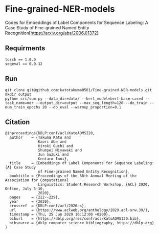 # Fine-grained-NER-models
Codes for Embeddings of Label Components for Sequence Labeling: A Case Study of Fine-grained Named Entity Recognition[https://arxiv.org/abs/2006.01372]

## Requirments
```
torch == 1.0.0
seqeval == 0.0.12
```

## Run
```
git clone git@github.com:katotakuma0501/Fine-grained-NER-models.git
mkdir output
python src/sum.py --data_dir=data/ --bert_model=bert-base-cased --task_name=ner --output_dir=output --max_seq_length=128 --do_train --num_train_epochs 20 --do_eval --warmup_proportion=0.1
```

## Citation
```
@inproceedings{DBLP:conf/acl/KatoAOMSI20,
  author    = {Takuma Kato and
               Kaori Abe and
               Hiroki Ouchi and
               Shumpei Miyawaki and
               Jun Suzuki and
               Kentaro Inui},
  title     = {Embeddings of Label Components for Sequence Labeling: {A} Case Study
               of Fine-grained Named Entity Recognition},
  booktitle = {Proceedings of the 58th Annual Meeting of the Association for Computational
               Linguistics: Student Research Workshop, {ACL} 2020, Online, July 5-10,
               2020},
  pages     = {222--229},
  year      = {2020},
  crossref  = {DBLP:conf/acl/2020-s},
  url       = {https://www.aclweb.org/anthology/2020.acl-srw.30/},
  timestamp = {Thu, 25 Jun 2020 16:12:00 +0200},
  biburl    = {https://dblp.org/rec/conf/acl/KatoAOMSI20.bib},
  bibsource = {dblp computer science bibliography, https://dblp.org}
}
```
